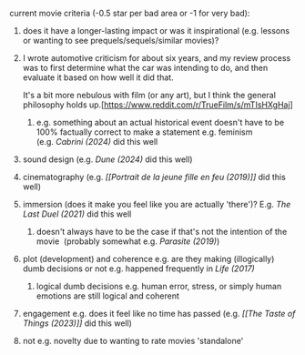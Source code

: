 current movie criteria (-0.5 star per bad area or -1 for very bad):
1. does it have a longer-lasting impact or was it inspirational (e.g. lessons or wanting to see prequels/sequels/similar movies)?  
2. I wrote automotive criticism for about six years, and my review process was to first determine what the car was intending to do, and then evaluate it based on how well it did that.
   
   It's a bit more nebulous with film (or any art), but I think the general philosophy holds up.[https://www.reddit.com/r/TrueFilm/s/mTIsHXgHaj]  
    1. e.g. something about an actual historical event doesn't have to be 100% factually correct to make a statement e.g. feminism (e.g. _Cabrini (2024)_ did this well
3. sound design (e.g. _Dune (2024)_ did this well)  
4. cinematography (e.g. _[[Portrait de la jeune fille en feu (2019)]]_ did this well)  
5. immersion (does it make you feel like you are actually 'there')? E.g. _The Last Duel (2021)_ did this well
	1. doesn't always have to be the case if that's not the intention of the movie  (probably somewhat e.g. *Parasite (2019)*)
6. plot (development) and coherence e.g. are they making (illogically) dumb decisions or not e.g. happened frequently in _Life (2017)_  
    1. logical dumb decisions e.g. human error, stress, or simply human emotions are still logical and coherent  
7. engagement e.g. does it feel like no time has passed (e.g. _[[The Taste of Things (2023)]]_ did this well)
8. not e.g. novelty due to wanting to rate movies 'standalone'